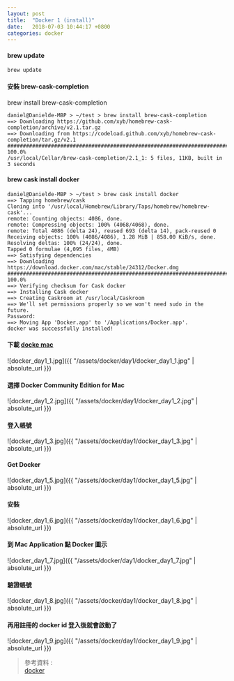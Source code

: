 ```yaml
---
layout: post
title:  "Docker 1 (install)"
date:   2018-07-03 10:44:17 +0800
categories: docker
---
```


#### brew update
```
brew update
```
#### 安裝 brew-cask-completion  
brew install brew-cask-completion
```console
daniel@Danielde-MBP > ~/test > brew install brew-cask-completion
==> Downloading https://github.com/xyb/homebrew-cask-completion/archive/v2.1.tar.gz
==> Downloading from https://codeload.github.com/xyb/homebrew-cask-completion/tar.gz/v2.1
######################################################################## 100.0%
/usr/local/Cellar/brew-cask-completion/2.1_1: 5 files, 11KB, built in 3 seconds
```

#### brew cask install docker
```console
daniel@Danielde-MBP > ~/test > brew cask install docker
==> Tapping homebrew/cask
Cloning into '/usr/local/Homebrew/Library/Taps/homebrew/homebrew-cask'...
remote: Counting objects: 4086, done.
remote: Compressing objects: 100% (4068/4068), done.
remote: Total 4086 (delta 24), reused 693 (delta 14), pack-reused 0
Receiving objects: 100% (4086/4086), 1.28 MiB | 858.00 KiB/s, done.
Resolving deltas: 100% (24/24), done.
Tapped 0 formulae (4,095 files, 4MB)
==> Satisfying dependencies
==> Downloading https://download.docker.com/mac/stable/24312/Docker.dmg
######################################################################## 100.0%
==> Verifying checksum for Cask docker
==> Installing Cask docker
==> Creating Caskroom at /usr/local/Caskroom
==> We'll set permissions properly so we won't need sudo in the future.
Password:
==> Moving App 'Docker.app' to '/Applications/Docker.app'.
docker was successfully installed!
```
#### 下載 [docke mac](https://www.docker.com/get-docker)
![docker_day1_1.jpg]({{ "/assets/docker/day1/docker_day1_1.jpg" | absolute_url }})
#### 選擇 Docker Community Edition for Mac
![docker_day1_2.jpg]({{ "/assets/docker/day1/docker_day1_2.jpg" | absolute_url }})
#### 登入帳號
![docker_day1_3.jpg]({{ "/assets/docker/day1/docker_day1_3.jpg" | absolute_url }})
#### Get Docker
![docker_day1_5.jpg]({{ "/assets/docker/day1/docker_day1_5.jpg" | absolute_url }})
#### 安裝
![docker_day1_6.jpg]({{ "/assets/docker/day1/docker_day1_6.jpg" | absolute_url }})
#### 到 Mac Application 點 Docker 圖示
![docker_day1_7.jpg]({{ "/assets/docker/day1/docker_day1_7.jpg" | absolute_url }})
#### 驗證帳號
![docker_day1_8.jpg]({{ "/assets/docker/day1/docker_day1_8.jpg" | absolute_url }})
#### 再用註冊的 docker id 登入後就會啟動了
![docker_day1_9.jpg]({{ "/assets/docker/day1/docker_day1_9.jpg" | absolute_url }})


> 參考資料 :  
> [docker](http://oomusou.io/docker/docker-for-mac/)

